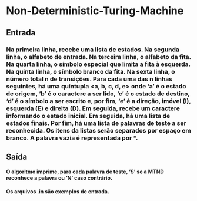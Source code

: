 # Non-Deterministic-Turing-Machine

## Entrada

### Na primeira linha, recebe uma lista de estados. Na segunda linha, o alfabeto de entrada. Na terceira linha, o alfabeto da fita. Na quarta linha, o símbolo especial que limita a fita à esquerda. Na quinta linha, o símbolo branco da fita. Na sexta linha, o número total n de transições. Para cada uma das n linhas seguintes, há uma quíntupla <a, b, c, d, e> onde ‘a’ é o estado de origem, ‘b’ é o caractere a ser lido, ‘c’ é o estado de destino, ‘d’ é o símbolo a ser escrito e, por fim, ‘e’ é a direção, imóvel (I), esquerda (E) e direita (D). Em seguida, recebe um caractere informando o estado inicial. Em seguida, há uma lista de estados finais. Por fim, há uma lista de palavras de teste a ser reconhecida. Os itens da listas serão separados por espaço em branco. A palavra vazia é representada por *.

## Saída

#### O algoritmo imprime, para cada palavra de teste, ‘S’ se a MTND reconhece a palavra ou ‘N’ caso contrário.
#### Os arquivos .in são exemplos de entrada.